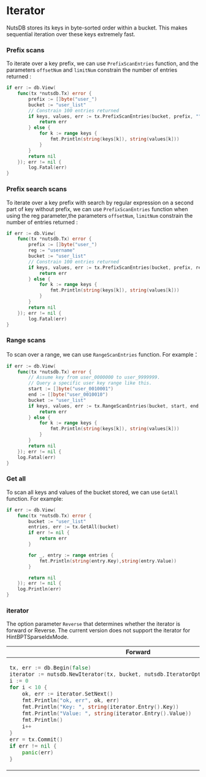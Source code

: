 # Iterator

NutsDB stores its keys in byte-sorted order within a bucket. This makes sequential iteration over these keys extremely fast.

### Prefix scans

To iterate over a key prefix, we can use `PrefixScanEntries` function, and the parameters `offsetNum` and `limitNum` constrain the number of entries returned :

```go
if err := db.View(
    func(tx *nutsdb.Tx) error {
        prefix := []byte("user_")
        bucket := "user_list"
        // Constrain 100 entries returned 
        if keys, values, err := tx.PrefixScanEntries(bucket, prefix, "", 25, 100, true, true); err != nil {
            return err
        } else {
            for k := range keys {
                fmt.Println(string(keys[k]), string(values[k]))
            }
        }
        return nil
    }); err != nil {
        log.Fatal(err)
}
```

### Prefix search scans

To iterate over a key prefix with search by regular expression on a second part of key without prefix, we can use `PrefixScanEntries` function when using the reg parameter,the parameters `offsetNum`, `limitNum` constrain the number of entries returned :

```go
if err := db.View(
    func(tx *nutsdb.Tx) error {
        prefix := []byte("user_")
        reg := "username"
        bucket := "user_list"
        // Constrain 100 entries returned 
        if keys, values, err := tx.PrefixScanEntries(bucket, prefix, reg, 25, 100, true, true); err != nil {
            return err
        } else {
            for k := range keys {
                fmt.Println(string(keys[k]), string(values[k]))
            }
        }
        return nil
    }); err != nil {
        log.Fatal(err)
}
```

### Range scans

To scan over a range, we can use `RangeScanEntries` function. For example：

```go
if err := db.View(
    func(tx *nutsdb.Tx) error {
        // Assume key from user_0000000 to user_9999999.
        // Query a specific user key range like this.
        start := []byte("user_0010001")
        end := []byte("user_0010010")
        bucket := "user_list"
        if keys, values, err := tx.RangeScanEntries(bucket, start, end, true, true); err != nil {
            return err
        } else {
            for k := range keys {
                fmt.Println(string(keys[k]), string(values[k]))
            }
        }
        return nil
    }); err != nil {
    log.Fatal(err)
}
```

### Get all

To scan all keys and values of the bucket stored, we can use `GetAll` function. For example:

```go
if err := db.View(
    func(tx *nutsdb.Tx) error {
        bucket := "user_list"
        entries, err := tx.GetAll(bucket)
        if err != nil {
            return err
        }

        for _, entry := range entries {
            fmt.Println(string(entry.Key),string(entry.Value))
        }

        return nil
    }); err != nil {
    log.Println(err)
}
```

### iterator

The option parameter `Reverse` that determines whether the iterator is forward or Reverse. The current version does not support the iterator for HintBPTSparseIdxMode.

<table>
<thead><tr><th>Forward</th><th>Reverse</th></tr></thead>
<tbody>
<tr><td>

```go
tx, err := db.Begin(false)
iterator := nutsdb.NewIterator(tx, bucket, nutsdb.IteratorOptions{Reverse: false})
i := 0
for i < 10 {
    ok, err := iterator.SetNext()
    fmt.Println("ok, err", ok, err)
    fmt.Println("Key: ", string(iterator.Entry().Key))
    fmt.Println("Value: ", string(iterator.Entry().Value))
    fmt.Println()
    i++
}
err = tx.Commit()
if err != nil {
    panic(err)
}
```

</td><td>

```go
tx, err := db.Begin(false)
iterator := nutsdb.NewIterator(tx, bucket, nutsdb.IteratorOptions{Reverse: true})
i := 0
for i < 10 {
    ok, err := iterator.SetNext()
    fmt.Println("ok, err", ok, err)
    fmt.Println("Key: ", string(iterator.Entry().Key))
    fmt.Println("Value: ", string(iterator.Entry().Value))
    fmt.Println()
    i++
}
err = tx.Commit()
if err != nil {
    panic(err)
}
```
